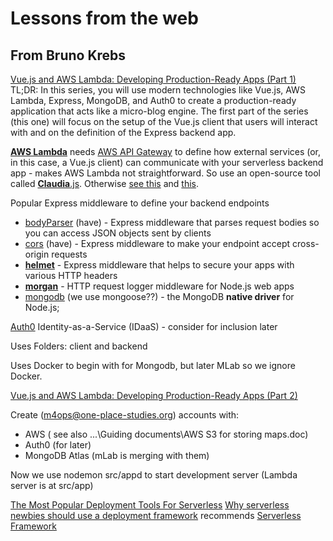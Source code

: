 # Lessons from the web

## From Bruno Krebs

[Vue.js and AWS Lambda: Developing Production-Ready Apps (Part 1)](https://auth0.com/blog/vue-js-and-lambda-developing-production-ready-apps-part-1/)
TL;DR: In this series, you will use modern technologies like Vue.js, AWS Lambda, Express, MongoDB, and Auth0 to create a production-ready application that acts like a micro-blog engine. The first part of the series (this one) will focus on the setup of the Vue.js client that users will interact with and on the definition of the Express backend app.

[**AWS Lambda**](https://aws.amazon.com/lambda/) needs [AWS API Gateway](https://aws.amazon.com/api-gateway/) to define how external services (or, in this case, a Vue.js client) can communicate with your serverless backend app - makes AWS Lambda not straightforward. So use an open-source tool called [**Claudia**.js](https://claudiajs.com/). Otherwise [see this](https://docs.aws.amazon.com/apigateway/latest/developerguide/getting-started-with-lambda-integration.html) and [this](https://ig.nore.me/2016/03/setting-up-lambda-and-a-gateway-through-the-cli/).

Popular Express middleware to define your backend endpoints

- [bodyParser](https://github.com/expressjs/body-parser) (have) - Express middleware that parses request bodies so you can access JSON objects sent by clients
- [cors](https://github.com/expressjs/cors) (have) - Express middleware to make your endpoint accept cross-origin requests
- [**helmet**](https://github.com/helmetjs/helmet) - Express middleware that helps to secure your apps with various HTTP headers
- [**morgan**](https://github.com/expressjs/morgan) - HTTP request logger middleware for Node.js web apps
- [mongodb](https://github.com/mongodb/node-mongodb-native) (we use mongoose??) - the MongoDB **native driver** for Node.js;

[Auth0](https://auth0.com) Identity-as-a-Service (IDaaS) - consider for inclusion later

Uses Folders: client and backend

Uses Docker to begin with for Mongodb, but later MLab so we ignore Docker.

[Vue.js and AWS Lambda: Developing Production-Ready Apps (Part 2)](https://auth0.com/blog/vue-js-and-lambda-developing-production-ready-apps-part-2/)

Create (m4ops@one-place-studies.org) accounts with:

- AWS ( see also ...\Guiding documents\AWS S3 for storing maps.doc)
- Auth0 (for later)
- MongoDB Atlas (mLab is merging with them)

Now we use nodemon src/appd to start development server (Lambda server is at src/app)

[The Most Popular Deployment Tools For Serverless](http://blog.epsagon.com/the-most-popular-deployment-tools-for-serverless)
[Why serverless newbies should use a deployment framework](https://dev.to/paulswail/why-serverless-newbies-should-use-a-deployment-framework-3ea4) recommends [Serverless Framework](https://github.com/serverless/serverless)
